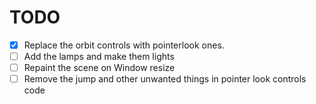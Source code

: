 # TODO
- [x] Replace the orbit controls with pointerlook ones.
- [ ] Add the lamps and make them lights
- [ ] Repaint the scene on Window resize
- [ ] Remove the jump and other unwanted things in pointer look controls code
